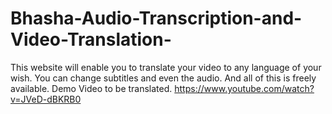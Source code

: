 # Bhasha-Audio-Transcription-and-Video-Translation-
This website will enable you to translate your video to any language of your wish. You can change subtitles and even the audio. And all of this is freely available.
Demo Video to be translated.
https://www.youtube.com/watch?v=JVeD-dBKRB0
